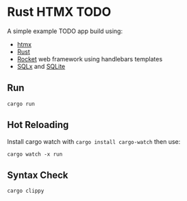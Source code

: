 # Rust HTMX TODO

A simple example TODO app build using:

- [htmx](https://htmx.org/)
- [Rust](https://www.rust-lang.org/)
- [Rocket](https://rocket.rs/) web framework using handlebars templates
- [SQLx](https://github.com/launchbadge/sqlx) and [SQLite](https://sqlite.org/)

## Run

```shell
cargo run
```

## Hot Reloading

Install cargo watch with `cargo install cargo-watch` then use:

```shell
cargo watch -x run
```

## Syntax Check

```shell
cargo clippy
```
